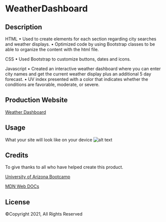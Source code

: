# WeatherDashboard

## Description
HTML 
• Used to create elements for each section regarding city searches and weather displays.
• Optimized code by using Bootstrap classes to be able to organize the content with the html file. 

CSS
• Used Bootstrap to customize buttons, dates and icons. 

Javascript
• Created an interactive weather dashboard where you can enter city names and get the current weather display plus an additional 5 day forecast.
• UV index presented with a color that indicates whether the conditions are favorable, moderate, or severe.

## Production Website

[Weather Dashboard](https://nkepers.github.io/weatherDashboard/ "Weather Dashboard")

## Usage
What your site will look like on your device
![alt text]()

## Credits

To give thanks to all who have helped create this product.

[University of Arizona Bootcamp](https://courses.bootcampspot.com "UofA")

[MDN Web DOCs](https://developer.mozilla.org/en-US/docs/Web/HTML/Element/aside "MDN")

## License

©Copyright 2021,  All Rights Reserved